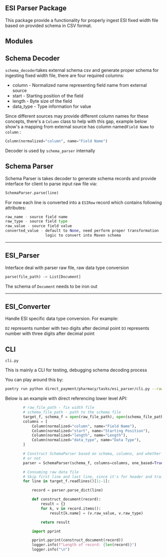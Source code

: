 ESI Parser Package
-------------------


This package provide a functionality for properly ingest ESI fixed width file based on
provided schema in CSV format.


Modules
-------

Schema Decoder
--------------
`schema_decoder`takes external schema csv and generate proper schema for ingesting fixed 
width file, there are four required columns:
* column - Normalized name representing field name from external source
* start - Starting position of the field
* length - Byte size of the field
* data_type - Type information for value

Since different sources may provide different column names for these concepts, there's a
`Column` class to help with this gap, example below show's a mapping from external source has column
named`Field Name` to `column` :
```python
Column(normalized="column", name="Field Name")
```

Decoder is used by `schema_parser` internally


Schema Parser
------

Schema Parser is takes decoder to generate schema records
and provide interface for client to parse input raw file via:

```python
SchemaParser.parse(line)
```

For now each line is converted into a `ESIRow` record
which contains following attributes:
```python
raw_name - source field name
raw_type - source field type
raw_value - source field value
converted_value - default to None, need perform proper transformation
                  logic to convert into Maven schema
```
------------------------------------------------------

ESI_Parser
----------

Interface deal with parser raw file, raw data type conversion

```python
parse(file_path) -> List[Document]
```

The schema of `Document` needs to be iron out


------------

ESI_Converter
-------------
Handle ESI specific data type conversion. For example:

`D2` represents number with two digits after decimal point
`D3` represents number with three digits after decimal point


CLI
-----------------------------------------------
`cli.py`

This is mainly a CLI for testing, debugging schema decoding process

You can play around this by:

```bash
poetry run python direct_payment/pharmacy/tasks/esi_parser/cli.py --raw_file_path=<Path to the raw file>
```

Below is an example with direct referencing lower level API:

```python
        # raw_file_path - fix width file
        # schema_file_path - path to the schema file
        target_f, schema_f = open(raw_file_path), open(schema_file_path)
        columns = [
            Column(normalized="column", name="Field Name"),
            Column(normalized="start", name="Starting Position"),
            Column(normalized="length", name="Length"),
            Column(normalized="data_type", name="Data Type"),
        ]

        # Construct SchemaParser based on schema, columns, and whether the schema is one_based
        # or not
        parser = SchemaParser(schema_f, columns=columns, one_based=True)

        # Consuming raw data file
        # Skip first line and last line, since it's for header and trailer schema
        for line in target_f.readlines()[1:-1]:

            record = parser.parse_dict(line)

            def construct_document(record):
                result = {}
                for k, v in record.items():
                    result[k.name] = (v.raw_value, v.raw_type)

                return result

            import pprint

            pprint.pprint(construct_document(record))
            logger.info(f"Length of record: {len(record)}")
            logger.info("\n")


```